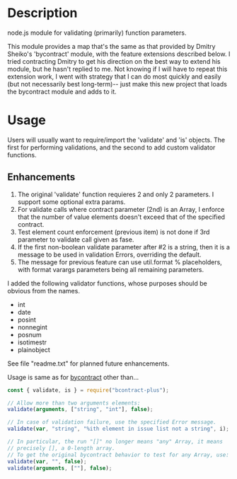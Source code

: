 # Description
node.js module for validating (primarily) function parameters.

This module provides a map that's the same as that provided by Dmitry Sheiko's
'bycontract' module, with the feature extensions described below.
I tried contracting Dmitry to get his direction on the best way to extend his
module, but he hasn't replied to me.  Not knowing if I will have to repeat
this extension work, I went with strategy that I can do most quickly and easily 
(but not necessarily best long-term)-- just make this new project that loads
the bycontract module and adds to it.

# Usage
Users will usually want to require/import the 'validate' and 'is' objects.
The first for performing validations, and the second to add custom
validator functions.

## Enhancements
1. The original 'validate' function requieres 2 and only 2 parameters.
I support some optional extra params.
1. For validate calls where contract parameter (2nd) is an Array, I enforce
that the number of value elements doesn't exceed that of the specified
contract.
1. Test element count enforcement (previous item) is not done if 3rd parameter
to validate call given as fase.
1. If the first non-boolean validate parameter after #2 is a string, then
it is a message to be used in validation Errors, overriding the default.
1. The message for previous feature can use util.format % placeholders, with
format varargs parameters being all remaining parameters.

I added the following validator functions, whose purposes should be obvious
from the names.
* int
* date
* posint
* nonnegint
* posnum
* isotimestr
* plainobject

See file "readme.txt" for planned future enhancements.

Usage is same as for [bycontract](https://www.npmjs.com/package/bycontract) other than...
```javascript
const { validate, is } = require("bcontract-plus");

// Allow more than two arguments elements:
validate(arguments, ["string", "int"], false);

// In case of validation failure, use the specified Error message.
validate(var, "string", "%ith element in issue list not a string", i);

// In particular, the run "[]" no longer means "any" Array, it means
// precisely [], a 0-length array.
// To get the original bycontract behavior to test for any Array, use:
validate(var, "", false);
validate(arguments, [""], false);
